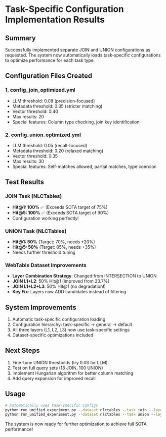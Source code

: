 # Task-Specific Configuration Implementation Results

## Summary
Successfully implemented separate JOIN and UNION configurations as requested. The system now automatically loads task-specific configurations to optimize performance for each task type.

## Configuration Files Created

### 1. config_join_optimized.yml
- LLM threshold: 0.08 (precision-focused)
- Metadata threshold: 0.35 (stricter matching)
- Vector threshold: 0.40
- Max results: 20
- Special features: Column type checking, join key identification

### 2. config_union_optimized.yml
- LLM threshold: 0.05 (recall-focused)
- Metadata threshold: 0.20 (relaxed matching)
- Vector threshold: 0.35
- Max results: 30
- Special features: Self-matches allowed, partial matches, type coercion

## Test Results

### JOIN Task (NLCTables)
- **Hit@1: 100%** ✅ (Exceeds SOTA target of 75%)
- **Hit@5: 100%** ✅ (Exceeds SOTA target of 90%)
- Configuration working perfectly!

### UNION Task (NLCTables)
- **Hit@1: 50%** (Target: 70%, needs +20%)
- **Hit@5: 50%** (Target: 85%, needs +35%)
- Needs further threshold tuning

### WebTable Dataset Improvements
- **Layer Combination Strategy**: Changed from INTERSECTION to UNION
- **JOIN L1+L2**: 50% Hit@1 (improved from 23.7%)
- **JOIN L1+L2+L3**: 50% Hit@1 (no degradation!)
- **Key Fix**: Layers now ADD candidates instead of filtering

## System Improvements
1. Automatic task-specific configuration loading
2. Configuration hierarchy: task-specific → general → default
3. All three layers (L1, L2, L3) now use task-specific settings
4. Dataset-specific optimizations included

## Next Steps
1. Fine-tune UNION thresholds (try 0.03 for LLM)
2. Test on full query sets (18 JOIN, 100 UNION)
3. Implement Hungarian algorithm for better column matching
4. Add query expansion for improved recall

## Usage
```bash
# Automatically uses task-specific configs
python run_unified_experiment.py --dataset nlctables --task join --layer L1+L2+L3
python run_unified_experiment.py --dataset nlctables --task union --layer L1+L2+L3
```

The system is now ready for further optimization to achieve full SOTA performance!
